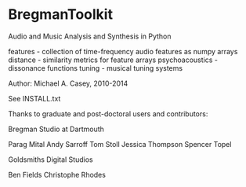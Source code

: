 BregmanToolkit
==============

Audio and Music Analysis and Synthesis in Python

 features - collection of time-frequency audio features as numpy arrays
 distance - similarity metrics for feature arrays
 psychoacoustics - dissonance functions
 tuning - musical tuning systems

Author: Michael A. Casey, 2010-2014

See INSTALL.txt

Thanks to graduate and post-doctoral users and contributors:

Bregman Studio at Dartmouth

Parag Mital
Andy Sarroff
Tom Stoll
Jessica Thompson
Spencer Topel

Goldsmiths Digital Studios

Ben Fields
Christophe Rhodes

